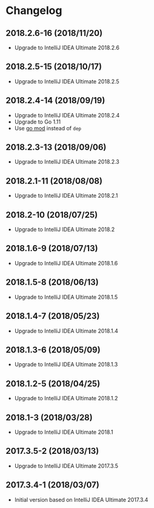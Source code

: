 # Changelog

## 2018.2.6-16 (2018/11/20)

* Upgrade to IntelliJ IDEA Ultimate 2018.2.6

## 2018.2.5-15 (2018/10/17)

* Upgrade to IntelliJ IDEA Ultimate 2018.2.5

## 2018.2.4-14 (2018/09/19)

* Upgrade to IntelliJ IDEA Ultimate 2018.2.4
* Upgrade to Go 1.11
* Use [go mod](https://golang.org/cmd/go/#hdr-Module_maintenance) instead of `dep`

## 2018.2.3-13 (2018/09/06)

* Upgrade to IntelliJ IDEA Ultimate 2018.2.3

## 2018.2.1-11 (2018/08/08)

* Upgrade to IntelliJ IDEA Ultimate 2018.2.1

## 2018.2-10 (2018/07/25)

* Upgrade to IntelliJ IDEA Ultimate 2018.2

## 2018.1.6-9 (2018/07/13)

* Upgrade to IntelliJ IDEA Ultimate 2018.1.6

## 2018.1.5-8 (2018/06/13)

* Upgrade to IntelliJ IDEA Ultimate 2018.1.5

## 2018.1.4-7 (2018/05/23)

* Upgrade to IntelliJ IDEA Ultimate 2018.1.4

## 2018.1.3-6 (2018/05/09)

* Upgrade to IntelliJ IDEA Ultimate 2018.1.3

## 2018.1.2-5 (2018/04/25)

* Upgrade to IntelliJ IDEA Ultimate 2018.1.2

## 2018.1-3 (2018/03/28)

* Upgrade to IntelliJ IDEA Ultimate 2018.1

## 2017.3.5-2 (2018/03/13)

* Upgrade to IntelliJ IDEA Ultimate 2017.3.5

## 2017.3.4-1 (2018/03/07)

* Initial version based on IntelliJ IDEA Ultimate 2017.3.4
